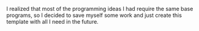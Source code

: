 I realized that most of the programming ideas I had require the same base programs, so I decided to save myself some
work and just create this template with all I need in the future.